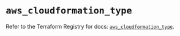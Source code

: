 # `aws_cloudformation_type`

Refer to the Terraform Registry for docs: [`aws_cloudformation_type`](https://registry.terraform.io/providers/hashicorp/aws/5.31.0/docs/resources/cloudformation_type).
